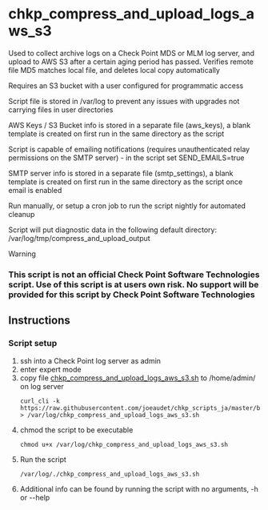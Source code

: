 # chkp_compress_and_upload_logs_aws_s3
Used to collect archive logs on a Check Point MDS or MLM log server, and upload to AWS S3 after a certain aging period has passed. Verifies remote file MD5 matches local file, and deletes local copy automatically

Requires an S3 bucket with a user configured for programmatic access

Script file is stored in /var/log to prevent any issues with upgrades not carrying files in user directories

AWS Keys / S3 Bucket info is stored in a separate file (aws_keys), a blank template is created on first run in the same directory as the script

Script is capable of emailing notifications (requires unauthenticated relay permissions on the SMTP server) - in the script set SEND_EMAILS=true

SMTP server info is stored in a separate file (smtp_settings), a blank template is created on first run in the same directory as the script once email is enabled

Run manually, or setup a cron job to run the script nightly for automated cleanup

Script will put diagnostic data in the following default directory:
/var/log/tmp/compress_and_upload_output

>[!WARNING]
> ### This script is not an official Check Point Software Technologies script. Use of this script is at users own risk. No support will be provided for this script by Check Point Software Technologies

## Instructions 

### Script setup
1. ssh into a Check Point log server as admin
1. enter expert mode
1. copy file [chkp_compress_and_upload_logs_aws_s3.sh](https://raw.githubusercontent.com/joeaudet/chkp_scripts_ja/master/backup_scripts/chkp_compress_and_upload_logs_aws_s3.sh) to /home/admin/ on log server
   ```
   curl_cli -k https://raw.githubusercontent.com/joeaudet/chkp_scripts_ja/master/backup_scripts/chkp_compress_and_upload_logs_aws_s3.sh > /var/log/chkp_compress_and_upload_logs_aws_s3.sh
   ```
1. chmod the script to be executable
   ```
   chmod u+x /var/log/chkp_compress_and_upload_logs_aws_s3.sh
   ```
1. Run the script
   ```
   /var/log/./chkp_compress_and_upload_logs_aws_s3.sh
   ```
1. Additional info can be found by running the script with no arguments, -h or --help
